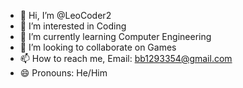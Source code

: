 - 👋 Hi, I’m @LeoCoder2
- 👀 I’m interested in Coding
- 🌱 I’m currently learning Computer Engineering
- 💞️ I’m looking to collaborate on Games
- 📫 How to reach me, Email: bb1293354@gmail.com
- 😄 Pronouns: He/Him
<!---
LeoCoder2/LeoCoder2 is a ✨ special ✨ repository because its `README.md` (this file) appears on your GitHub profile.
You can click the Preview link to take a look at your changes.
--->
